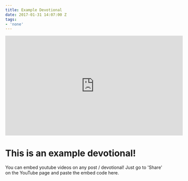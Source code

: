 ```yaml
---
title: Example Devotional
date: 2017-01-31 14:07:00 Z
tags:
- 'none'
---
```


<iframe width="560" height="315" src="https://www.youtube.com/embed/XEFBOLlATxI" frameborder="0" allowfullscreen></iframe>

# This is an example devotional!

You can embed youtube videos on any post / devotional! Just go to 'Share' on the YouTube page and paste the embed code here.
